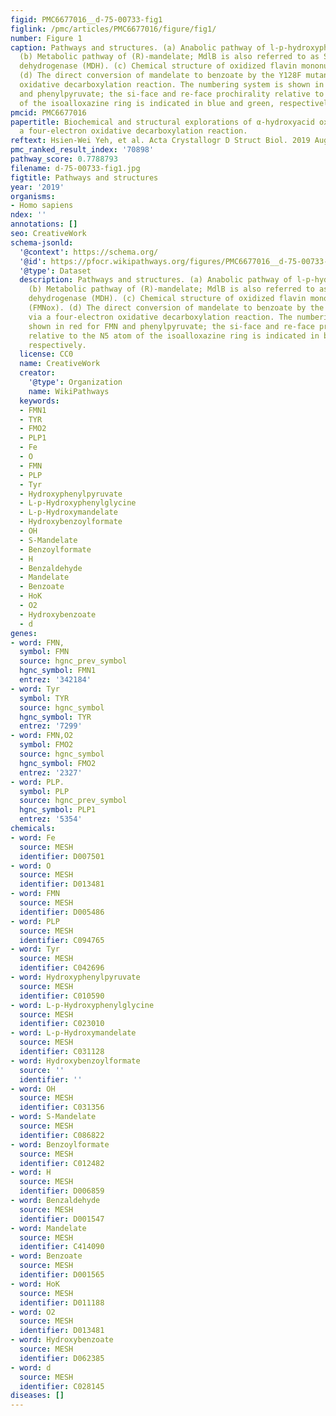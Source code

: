 ```yaml
---
figid: PMC6677016__d-75-00733-fig1
figlink: /pmc/articles/PMC6677016/figure/fig1/
number: Figure 1
caption: Pathways and structures. (a) Anabolic pathway of l-p-hydroxyphenylglycine.
  (b) Metabolic pathway of (R)-mandelate; MdlB is also referred to as S-­mandelate
  dehydrogenase (MDH). (c) Chemical structure of oxidized flavin mononucleotide (FMNox).
  (d) The direct conversion of mandelate to benzoate by the Y128F mutant via a four-electron
  oxidative decarboxylation reaction. The numbering system is shown in red for FMN
  and phenylpyruvate; the si-face and re-face prochirality relative to the N5 atom
  of the isoalloxazine ring is indicated in blue and green, respectively.
pmcid: PMC6677016
papertitle: Biochemical and structural explorations of α-hydroxyacid oxidases reveal
  a four-electron oxidative decarboxylation reaction.
reftext: Hsien-Wei Yeh, et al. Acta Crystallogr D Struct Biol. 2019 Aug 1;75(Pt 8):733-742.
pmc_ranked_result_index: '70898'
pathway_score: 0.7788793
filename: d-75-00733-fig1.jpg
figtitle: Pathways and structures
year: '2019'
organisms:
- Homo sapiens
ndex: ''
annotations: []
seo: CreativeWork
schema-jsonld:
  '@context': https://schema.org/
  '@id': https://pfocr.wikipathways.org/figures/PMC6677016__d-75-00733-fig1.html
  '@type': Dataset
  description: Pathways and structures. (a) Anabolic pathway of l-p-hydroxyphenylglycine.
    (b) Metabolic pathway of (R)-mandelate; MdlB is also referred to as S-­mandelate
    dehydrogenase (MDH). (c) Chemical structure of oxidized flavin mononucleotide
    (FMNox). (d) The direct conversion of mandelate to benzoate by the Y128F mutant
    via a four-electron oxidative decarboxylation reaction. The numbering system is
    shown in red for FMN and phenylpyruvate; the si-face and re-face prochirality
    relative to the N5 atom of the isoalloxazine ring is indicated in blue and green,
    respectively.
  license: CC0
  name: CreativeWork
  creator:
    '@type': Organization
    name: WikiPathways
  keywords:
  - FMN1
  - TYR
  - FMO2
  - PLP1
  - Fe
  - O
  - FMN
  - PLP
  - Tyr
  - Hydroxyphenylpyruvate
  - L-p-Hydroxyphenylglycine
  - L-p-Hydroxymandelate
  - Hydroxybenzoylformate
  - OH
  - S-Mandelate
  - Benzoylformate
  - H
  - Benzaldehyde
  - Mandelate
  - Benzoate
  - HoK
  - O2
  - Hydroxybenzoate
  - d
genes:
- word: FMN,
  symbol: FMN
  source: hgnc_prev_symbol
  hgnc_symbol: FMN1
  entrez: '342184'
- word: Tyr
  symbol: TYR
  source: hgnc_symbol
  hgnc_symbol: TYR
  entrez: '7299'
- word: FMN,O2
  symbol: FMO2
  source: hgnc_symbol
  hgnc_symbol: FMO2
  entrez: '2327'
- word: PLP.
  symbol: PLP
  source: hgnc_prev_symbol
  hgnc_symbol: PLP1
  entrez: '5354'
chemicals:
- word: Fe
  source: MESH
  identifier: D007501
- word: O
  source: MESH
  identifier: D013481
- word: FMN
  source: MESH
  identifier: D005486
- word: PLP
  source: MESH
  identifier: C094765
- word: Tyr
  source: MESH
  identifier: C042696
- word: Hydroxyphenylpyruvate
  source: MESH
  identifier: C010590
- word: L-p-Hydroxyphenylglycine
  source: MESH
  identifier: C023010
- word: L-p-Hydroxymandelate
  source: MESH
  identifier: C031128
- word: Hydroxybenzoylformate
  source: ''
  identifier: ''
- word: OH
  source: MESH
  identifier: C031356
- word: S-Mandelate
  source: MESH
  identifier: C086822
- word: Benzoylformate
  source: MESH
  identifier: C012482
- word: H
  source: MESH
  identifier: D006859
- word: Benzaldehyde
  source: MESH
  identifier: D001547
- word: Mandelate
  source: MESH
  identifier: C414090
- word: Benzoate
  source: MESH
  identifier: D001565
- word: HoK
  source: MESH
  identifier: D011188
- word: O2
  source: MESH
  identifier: D013481
- word: Hydroxybenzoate
  source: MESH
  identifier: D062385
- word: d
  source: MESH
  identifier: C028145
diseases: []
---
```

